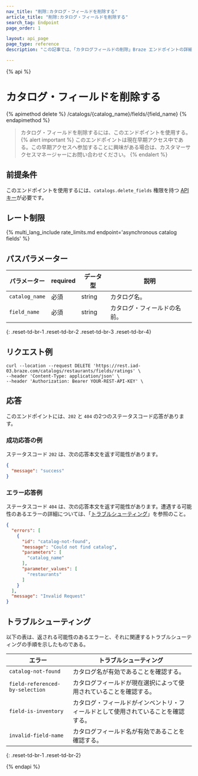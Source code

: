 ```yaml
---
nav_title: "削除:カタログ・フィールドを削除する"
article_title: "削除:カタログ・フィールドを削除する"
search_tag: Endpoint
page_order: 1

layout: api_page
page_type: reference
description: "この記事では、「カタログフィールドの削除」Braze エンドポイントの詳細について説明します。"

---
```

{% api %}
# カタログ・フィールドを削除する
{% apimethod delete %}
/catalogs/{catalog_name}/fields/{field_name}
{% endapimethod %}

> カタログ・フィールドを削除するには、このエンドポイントを使用する。
{% alert important %}
このエンドポイントは現在早期アクセス中である。この早期アクセスへ参加することに興味がある場合は、カスタマーサクセスマネージャーにお問い合わせください。
{% endalert %}

## 前提条件

このエンドポイントを使用するには、`catalogs.delete_fields` 権限を持つ [API キー]({{site.baseurl}}/api/basics#rest-api-key/)が必要です。

## レート制限

{% multi_lang_include rate_limits.md endpoint='asynchronous catalog fields' %}

## パスパラメーター

| パラメーター      | required | データ型 | 説明                |
| -------------- | -------- | --------- | -------------------------- |
| `catalog_name` | 必須 | string    | カタログ名。       |
| `field_name`   | 必須 | string    | カタログ・フィールドの名前。 |
{: .reset-td-br-1 .reset-td-br-2 .reset-td-br-3 .reset-td-br-4}

## リクエスト例

```
curl --location --request DELETE 'https://rest.iad-03.braze.com/catalogs/restaurants/fields/ratings' \
--header 'Content-Type: application/json' \
--header 'Authorization: Bearer YOUR-REST-API-KEY' \
```

## 応答

このエンドポイントには、`202` と `404` の2つのステータスコード応答があります。

### 成功応答の例

ステータスコード `202` は、次の応答本文を返す可能性があります。

```json
{
  "message": "success"
}
```

### エラー応答例

ステータスコード `404` は、次の応答本文を返す可能性があります。遭遇する可能性のあるエラーの詳細については、「[トラブルシューティング](#troubleshooting)」を参照のこと。

```json
{
  "errors": [
    {
      "id": "catalog-not-found",
      "message": "Could not find catalog",
      "parameters": [
        "catalog_name"
      ],
      "parameter_values": [
        "restaurants"
      ]
    }
  ],
  "message": "Invalid Request"
}
```

## トラブルシューティング 

以下の表は、返される可能性のあるエラーと、それに関連するトラブルシューティングの手順を示したものである。

| エラー                           | トラブルシューティング                                                  |
| ------------------------------- | ---------------------------------------------------------------- |
| `catalog-not-found`             | カタログ名が有効であることを確認する。                            |
| `field-referenced-by-selection` | カタログフィールドが現在選択によって使用されていることを確認する。 |
| `field-is-inventory`            | カタログ・フィールドがインベントリ・フィールドとして使用されていることを確認する。      |
| `invalid-field-name`            | カタログフィールド名が有効であることを確認する。                      |
{: .reset-td-br-1 .reset-td-br-2}

{% endapi %}